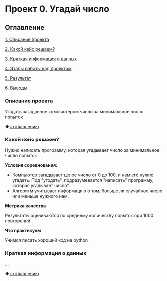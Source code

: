 # Проект 0. Угадай число

## Оглавление
[1. Описание проекта](https://github.com/CorhariS/sf_data_science/tree/main/Project0/README.md#Описание-проекта)

[2. Какой кейс решаем?](https://github.com/CorhariS/sf_data_science/tree/main/Project0/README.md#Какой-кейс-решаем)

[3. Краткая информация о данных](https://github.com/CorhariS/sf_data_science/tree/main/Project0/README.md#Краткая-информация-о-данных)

[4. Этапы работы над проектом](https://github.com/CorhariS/sf_data_science/tree/main/Project0/README.md#)

[5. Результат](https://github.com/CorhariS/sf_data_science/tree/main/Project0/README.md#)

[6. Выводы](https://github.com/CorhariS/sf_data_science/tree/main/Project0/README.md#)


### Описание проекта
Угадать загаданное компьютером число за минимальное число попыток

:arrow_up:[к оглавлению](https://github.com/CorhariS/sf_data_science/tree/main/Project0/README.md#Оглавление)


### Какой кейс решаем?
Нужно написать программу, которая угадывает число за минимальное число попыток

**Условия соревнования:**
- Компьютер загадывает целое число от 0 до 100, и нам его нужно угадать. Под "угодать", подразумевается "написать"
программу, которая угадывает число".
- Алгоритм учитывает информацию о том, больше ли случайное число или меньше нужного нам.

**Метрика качества** 

Результаты оцениваются по среднему количеству попыток при 1000 повторений

**Что практикуем**

Учимся писать хороший код на python

### Краткая информация о данных
...

:arrow_up:[к оглавлению](https://github.com/CorhariS/sf_data_science/tree/main/Project0/README.md#Оглавление)